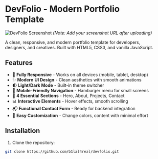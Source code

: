 # DevFolio - Modern Portfolio Template

![DevFolio Screenshot](https://cdn.discordapp.com/attachments/1384613474935771266/1389716347721613332/image.png?ex=6865a1b4&is=68645034&hm=cbce75a00bb50674fb2f0c9a3e0632cbb69f4ea6395b9c17e73b3748d04566cc&) 
*(Note: Add your screenshot URL after uploading)*

A clean, responsive, and modern portfolio template for developers, designers, and creatives. Built with HTML5, CSS3, and vanilla JavaScript.

## Features

- 🚀 **Fully Responsive** - Works on all devices (mobile, tablet, desktop)
- ✨ **Modern UI Design** - Clean aesthetics with smooth animations
- 🌓 **Light/Dark Mode** - Built-in theme switcher
- 📱 **Mobile-Friendly Navigation** - Hamburger menu for small screens
- 📂 **4 Essential Sections** - Hero, About, Projects, Contact
- 📊 **Interactive Elements** - Hover effects, smooth scrolling
- 📬 **Functional Contact Form** - Ready for backend integration
- 🎨 **Easy Customization** - Change colors, content with minimal effort


## Installation

1. Clone the repository:
```bash
git clone https://github.com/b1lal4real/devfolio.git

